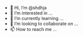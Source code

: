 - 👋 Hi, I’m @shdhja
- 👀 I’m interested in ...
- 🌱 I’m currently learning ...
- 💞️ I’m looking to collaborate on ...
- 📫 How to reach me ...

<!---
shdhja/shdhja is a ✨ special ✨ repository because its `README.md` (this file) appears on your GitHub profile.
You can click the Preview link to take a look at your changes.
--->
